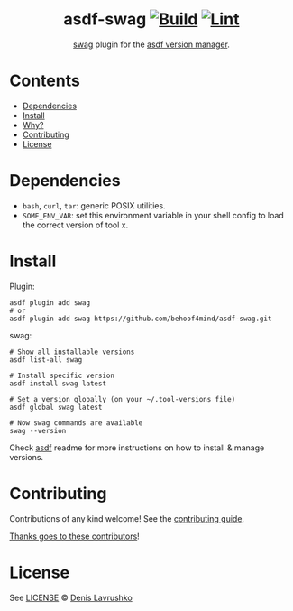 <div align="center">

# asdf-swag [![Build](https://github.com/behoof4mind/asdf-swag/actions/workflows/build.yml/badge.svg)](https://github.com/behoof4mind/asdf-swag/actions/workflows/build.yml) [![Lint](https://github.com/behoof4mind/asdf-swag/actions/workflows/lint.yml/badge.svg)](https://github.com/behoof4mind/asdf-swag/actions/workflows/lint.yml)


[swag](https://github.com/swaggo/swag) plugin for the [asdf version manager](https://asdf-vm.com).

</div>

# Contents

- [Dependencies](#dependencies)
- [Install](#install)
- [Why?](#why)
- [Contributing](#contributing)
- [License](#license)

# Dependencies

- `bash`, `curl`, `tar`: generic POSIX utilities.
- `SOME_ENV_VAR`: set this environment variable in your shell config to load the correct version of tool x.

# Install

Plugin:

```shell
asdf plugin add swag
# or
asdf plugin add swag https://github.com/behoof4mind/asdf-swag.git
```

swag:

```shell
# Show all installable versions
asdf list-all swag

# Install specific version
asdf install swag latest

# Set a version globally (on your ~/.tool-versions file)
asdf global swag latest

# Now swag commands are available
swag --version
```

Check [asdf](https://github.com/asdf-vm/asdf) readme for more instructions on how to
install & manage versions.

# Contributing

Contributions of any kind welcome! See the [contributing guide](contributing.md).

[Thanks goes to these contributors](https://github.com/behoof4mind/asdf-swag/graphs/contributors)!

# License

See [LICENSE](LICENSE) © [Denis Lavrushko](https://github.com/behoof4mind/)
